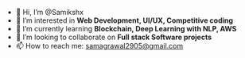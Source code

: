 - 👋 Hi, I’m @Samikshx
- 👀 I’m interested in **Web Development, UI/UX, Competitive coding**
- 🌱 I’m currently learning **Blockchain, Deep Learning with NLP, AWS**
- 💞️ I’m looking to collaborate on **Full stack Software projects**
- 📫 How to reach me: samagrawal2905@gmail.com

<!---
Samikshx/Samikshx is a ✨ special ✨ repository because its `README.md` (this file) appears on your GitHub profile.
You can click the Preview link to take a look at your changes.
--->
